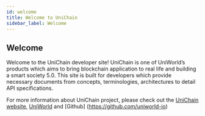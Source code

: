 ```yaml
---
id: welcome
title: Welcome to UniChain
sidebar_label: Welcome
---
```


## Welcome
Welcome to the UniChain developer site! UniChain is one of UniWorld’s products which aims to bring blockchain application to real life and building a smart society 5.0.
This site is built for developers which provide necessary documents from concepts, terminologies, architectures to detail API specifications.

For more information about UniChain project, please check out the [UniChain website](https://unichain.world), [UniWorld](https://uniworld.io) and [Github] (https://github.com/uniworld-io)


